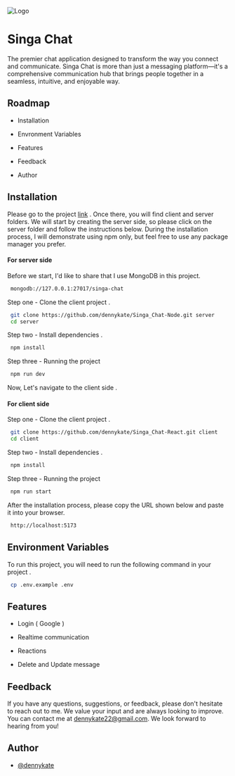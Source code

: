 
![Logo](https://i.postimg.cc/HkqxhFf2/singa-feature-image.webp)


# Singa Chat

The premier chat application designed to transform the way you connect and communicate. Singa Chat is more than just a messaging platform—it's a comprehensive communication hub that brings people together in a seamless, intuitive, and enjoyable way.


## Roadmap

- Installation

- Envronment Variables

- Features

- Feedback

- Author



## Installation

Please go to the project [link](https://github.com/dennykate/use-encrypt-storage) . Once there, you will find client and server folders. We will start by creating the server side, so please click on the server folder and follow the instructions below. During the installation process, I will demonstrate using npm only, but feel free to use any package manager you prefer.

#### For server side

Before we start, I'd like to share that I use MongoDB in this project.
```bash
 mongodb://127.0.0.1:27017/singa-chat
```



Step one - Clone the client project .
```bash
 git clone https://github.com/dennykate/Singa_Chat-Node.git server
 cd server
```

Step two - Install dependencies .

```bash
 npm install 
```


Step three - Running the project

```bash
 npm run dev 
```
Now, Let's navigate to the client side .

#### For client side

Step one - Clone the client project .

```bash
 git clone https://github.com/dennykate/Singa_Chat-React.git client
 cd client
```

Step two - Install dependencies .

```bash
 npm install 
```


Step three - Running the project

```bash
 npm run start 
```

After the installation process, please copy the URL shown below and paste it into your browser.

```bash
 http://localhost:5173
```


## Environment Variables

To run this project, you will need to run the following command in your project .

```bash
 cp .env.example .env
```

## Features

- Login ( Google )

- Realtime communication

- Reactions 

- Delete and Update message





## Feedback

If you have any questions, suggestions, or feedback, please don't hesitate to reach out to me. We value your input and are always looking to improve. You can contact me at dennykate22@gmail.com. We look forward to hearing from you!


## Author

- [@dennykate](https://github.com/dennykate)
